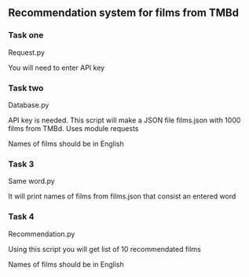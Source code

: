 ## Recommendation system for films from TMBd

### Task one
Request.py

You will need to enter API key
### Task two
Database.py

API key is needed. 
This script will make a JSON file films.json with 1000 films from TMBd. Uses module requests

Names of films should be in English
### Task 3
Same word.py

It will print names of films from films.json that consist an entered word
### Task 4 
Recommendation.py 

Using this script you will get list of 10 recommendated films

Names of films should be in English
